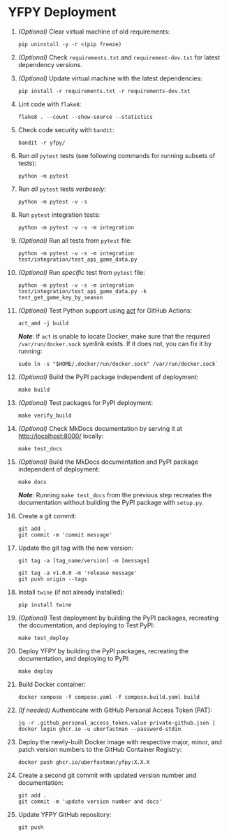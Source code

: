 # YFPY Deployment

1. *(Optional)* Clear virtual machine of old requirements:

    ```shell
    pip uninstall -y -r <(pip freeze)
    ```

2. *(Optional)* Check `requirements.txt` and `requirement-dev.txt` for latest dependency versions.

3. *(Optional)* Update virtual machine with the latest dependencies:

    ```shell
    pip install -r requirements.txt -r requirements-dev.txt
    ```
   
4. Lint code with `flake8`:

    ```shell
    flake8 . --count --show-source --statistics
    ```

5. Check code security with `bandit`:

    ```shell
    bandit -r yfpy/
    ```

6. Run *all* `pytest` tests (see following commands for running subsets of tests):

    ```shell
    python -m pytest
    ```

7. Run *all* `pytest` tests *verbosely*:

    ```shell
    python -m pytest -v -s
    ```

8. Run `pytest` integration tests:

    ```shell
    python -m pytest -v -s -m integration
    ```

9. *(Optional)* Run all tests from `pytest` file:

   ```shell
   python -m pytest -v -s -m integration test/integration/test_api_game_data.py
   ```

10. *(Optional)* Run *specific* test from `pytest` file:

    ```shell
    python -m pytest -v -s -m integration test/integration/test_api_game_data.py -k test_get_game_key_by_season
    ```

11. *(Optional)* Test Python support using [act](https://github.com/nektos/act) for GitHub Actions:

    ```shell
    act_amd -j build
    ```
    
    ***Note***: If `act` is unable to locate Docker, make sure that the required `/var/run/docker.sock` symlink exists. If it does not, you can fix it by running:

    ```shell
    sudo ln -s "$HOME/.docker/run/docker.sock" /var/run/docker.sock`
    ```

12. *(Optional)* Build the PyPI package independent of deployment:

    ```shell
    make build
    ```

13. *(Optional)* Test packages for PyPI deployment:

    ```shell
    make verify_build
    ```

14. *(Optional)* Check MkDocs documentation by serving it at [http://localhost:8000/](http://localhost:8000/) locally:

    ```shell
    make test_docs
    ```

15. *(Optional)* Build the MkDocs documentation and PyPI package independent of deployment:

    ```shell
    make docs
    ```

    ***Note***: Running `make test_docs` from the previous step recreates the documentation without building the PyPI package with `setup.py`.

16. Create a git commit:

    ```shell
    git add .
    git commit -m 'commit message'
    ```

17. Update the git tag with the new version:

    `git tag -a [tag_name/version] -m [message]`

    ```shell
    git tag -a v1.0.0 -m 'release message'
    git push origin --tags
    ```
    
18. Install `twine` (if not already installed):

    ```shell
    pip install twine
    ```
     
19. *(Optional)* Test deployment by building the PyPI packages, recreating the documentation, and deploying to Test PyPI:

    ```shell
    make test_deploy
    ```

20. Deploy YFPY by building the PyPI packages, recreating the documentation, and deploying to PyPI:

    ```shell
    make deploy
    ```

21. Build Docker container:
    ```shell
    docker compose -f compose.yaml -f compose.build.yaml build
    ```

22. *(If needed)* Authenticate with GitHub Personal Access Token (PAT):
    ```shell
    jq -r .github_personal_access_token.value private-github.json | docker login ghcr.io -u uberfastman --password-stdin
    ```

23. Deploy the newly-built Docker image with respective major, minor, and patch version numbers to the GitHub Container Registry:
    ```shell
    docker push ghcr.io/uberfastman/yfpy:X.X.X
    ```

24. Create a second git commit with updated version number and documentation:

    ```shell
    git add .
    git commit -m 'update version number and docs'
    ```

25. Update YFPY GitHub repository:

    ```shell
    git push
    ```
